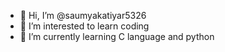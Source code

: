 - 👋 Hi, I’m @saumyakatiyar5326
- 👀 I’m interested to learn coding
- 🌱 I’m currently learning C language and python 


<!---
saumyakatiyar5326/saumyakatiyar5326 is a ✨ special ✨ repository because its `README.md` (this file) appears on your GitHub profile.
You can click the Preview link to take a look at your changes.
--->
